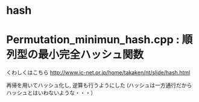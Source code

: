 # hash
# Permutation_minimun_hash.cpp : 順列型の最小完全ハッシュ関数
くわしくはこちら http://www.ic-net.or.jp/home/takaken/nt/slide/hash.html

再帰を用いてハッシュ化し, 逆算も行うようにした
(ハッシュは一方通行だからハッシュとはいわないような・・・）
